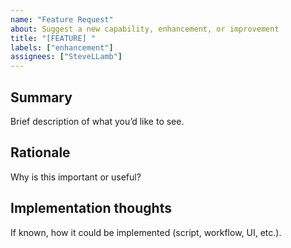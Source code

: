 ```yaml
---
name: "Feature Request"
about: Suggest a new capability, enhancement, or improvement
title: "[FEATURE] "
labels: ["enhancement"]
assignees: ["SteveLLamb"]
---
```


## Summary
Brief description of what you’d like to see.

## Rationale
Why is this important or useful?

## Implementation thoughts
If known, how it could be implemented (script, workflow, UI, etc.).